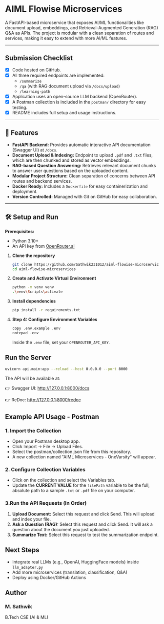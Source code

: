 # AIML Flowise Microservices

A FastAPI-based microservice that exposes AI/ML functionalities like document upload, embeddings, and Retrieval-Augmented Generation (RAG) Q&A as APIs. The project is modular with a clean separation of routes and services, making it easy to extend with more AI/ML features.

---

## Submission Checklist
- [x] Code hosted on GitHub.
- [x] All three required endpoints are implemented:
  - `/summarize`
  - `/qa` (with RAG document upload via `/docs/upload`)
  - `/learning-path`
- [x] Application uses an open-source LLM backend (OpenRouter).
- [x] A Postman collection is included in the `postman/` directory for easy testing.
- [x] README includes full setup and usage instructions.

---

## 🚀 Features
- **FastAPI Backend:** Provides automatic interactive API documentation (Swagger UI) at `/docs`.
- **Document Upload & Indexing:** Endpoint to upload `.pdf` and `.txt` files, which are then chunked and stored as vector embeddings.
- **RAG-based Question Answering:** Retrieves relevant document chunks to answer user questions based on the uploaded content.
- **Modular Project Structure:** Clean separation of concerns between API routes and backend services.
- **Docker Ready:** Includes a `Dockerfile` for easy containerization and deployment.
- **Version Controlled:** Managed with Git on GitHub for easy collaboration.

---

## 🛠️ Setup and Run

**Prerequisites:**
*   Python 3.10+
*   An API key from [OpenRouter.ai](https://openrouter.ai/keys)


1. **Clone the repository**
   ```bash
   git clone https://github.com/Sathwik231012/aiml-flowise-microservices.git
   cd aiml-flowise-microservices
   ```

2. **Create and Activate Virtual Environment**
   ```bash
   python -m venv venv
   .\venv\Scripts\activate
   ```


3. **Install dependencies**
   ```bash
   pip install -r requirements.txt
   ```

4. **Step 4: Configure Environment Variables**
   ```bash
   copy .env.example .env
   notepad .env
   ```
   Inside the `.env` file, set your `OPENROUTER_API_KEY`.

## Run the Server

```bash
uvicorn api.main:app --reload --host 0.0.0.0 --port 8000
```

The API will be available at:

👉 Swagger UI: http://127.0.0.1:8000/docs

👉 ReDoc: http://127.0.0.1:8000/redoc


## Example API Usage - Postman

### 1. Import the Collection

- Open your Postman desktop app.
- Click Import -> File -> Upload Files.
- Select the postman/collection.json file from this repository.
- A new collection named "AIML Microservices - OneVarsity" will appear.

### 2. Configure Collection Variables

- Click on the collection and select the Variables tab.
- Update the **CURRENT VALUE** for the `filePath` variable to be the full, absolute path to a sample `.txt` or `.pdf` file on your computer.

### 3.Run the API Requests (In Order)

1. **Upload Document:** Select this request and click Send. This will upload and index your file.
2. **Ask a Question (RAG):** Select this request and click Send. It will ask a question about the document you just uploaded.
3. **Summarize Text:** Select this request to test the summarization endpoint.


## Next Steps

- Integrate real LLMs (e.g., OpenAI, HuggingFace models) inside `llm_adapter.py`
- Add more microservices (translation, classification, Q&A)
- Deploy using Docker/GitHub Actions

## Author

### M. Sathwik

B.Tech CSE (AI & ML) 

